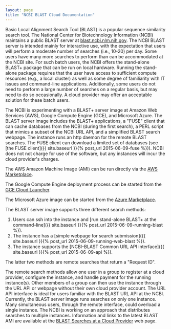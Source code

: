 ```yaml
---
layout: page
title: "NCBI BLAST Cloud Documentation"
---
```


Basic Local Alignment Search Tool (BLAST) is a popular sequence similarity
search tool. The National Center for Biotechnology Information (NCBI) maintains
a public BLAST server at
[blast.ncbi.nlm.nih.gov](http://blast.ncbi.nlm.nih.gov). The NCBI BLAST server
is intended mainly for interactive use, with the expectation that users will
perform a moderate number of searches (i.e., 10-20) per day. Some users have
many more searches to perform than can be accommodated at the NCBI site. For
such batch users, the NCBI offers the stand-alone BLAST+ package that can be
run on local hardware. Running the stand-alone package requires that the user
have access to sufficient compute resources (e.g., a local cluster) as well as
some degree of familiarity with IT issues and command-line applications.
Additionally, some users do not need to perform a large number of searches on a
regular basis, but may need to do so occasionally. A cloud provider may offer
an acceptable solution for these batch users.

The NCBI is experimenting with a BLAST+ server image at Amazon Web Services
(AWS), Google Compute Engine (GCE), and Microsoft Azure.  The BLAST server
image includes the BLAST+ applications, a "FUSE" client that can cache
databases from the NCBI (during the first search), a PERL script that mimics a
subset of the NCBI URL API, and a simplified BLAST search webpage. The instance
runs an http daemon for the remote BLAST searches. The FUSE client can download
a limited set of databases (see [the FUSE client]({{ site.baseurl }}{% post_url 2015-06-09-fuse %})). NCBI does not not charge for use of the software, but any instances will
incur the cloud provider's charges.

The AWS Amazon Machine Image (AMI) can be run directly via the [AWS
Marketplace](https://aws.amazon.com/marketplace/pp/B00N44P7L6).

The Google Compute Engine deployment process can be started from the [GCE Cloud
Launcher](https://console.developers.google.com/project/_/launcher/details/click-to-deploy-images/ncbiblast). 

The Microsoft Azure image can be started from the [Azure
Marketplace](https://azure.microsoft.com/en-us/marketplace/partners/ncbi/ncbi-free-2-2-31/).

The BLAST server image supports three different search methods:

1. Users can ssh into the instance and [run stand-alone BLAST+ at the
command-line]({{ site.baseurl }}{% post_url 2015-06-09-running-blast %}). 
1. The instance has a [simple webpage for search submission]({{ site.baseurl }}{% post_url 2015-06-09-running-web-blast %}). 
1. The instance supports the [NCBI-BLAST Common URL API interface]({{ site.baseurl }}{% post_url 2015-06-09-api %}). 

The latter two methods are remote searches that return a "Request ID".

The remote search methods allow one user in a group to register at a cloud
provider, configure the instance, and handle payment for the running
instance(s). Other members of a group can then use the instance through the URL
API or webpage without their own cloud provider account. The URL API interface
is ideal for users familiar with the BLAST URL API at the NCBI. Currently, the
BLAST server image runs searches on only one instance. Many simultaneous users,
through the remote interface, could overload a single instance. The NCBI is
working on an approach that distributes searches to multiple instances.
Information and links to the latest BLAST AMI are available at the [BLAST
Searches at a Cloud
Provider](http://blast.ncbi.nlm.nih.gov/Blast.cgi?CMD=Web&PAGE_TYPE=BlastDocs&DOC_TYPE=CloudBlast)
web page.
